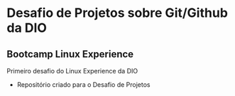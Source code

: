 # Desafio de Projetos sobre Git/Github da DIO
## Bootcamp Linux Experience

Primeiro desafio do Linux Experience da DIO
 - Repositório criado para o Desafio de Projetos